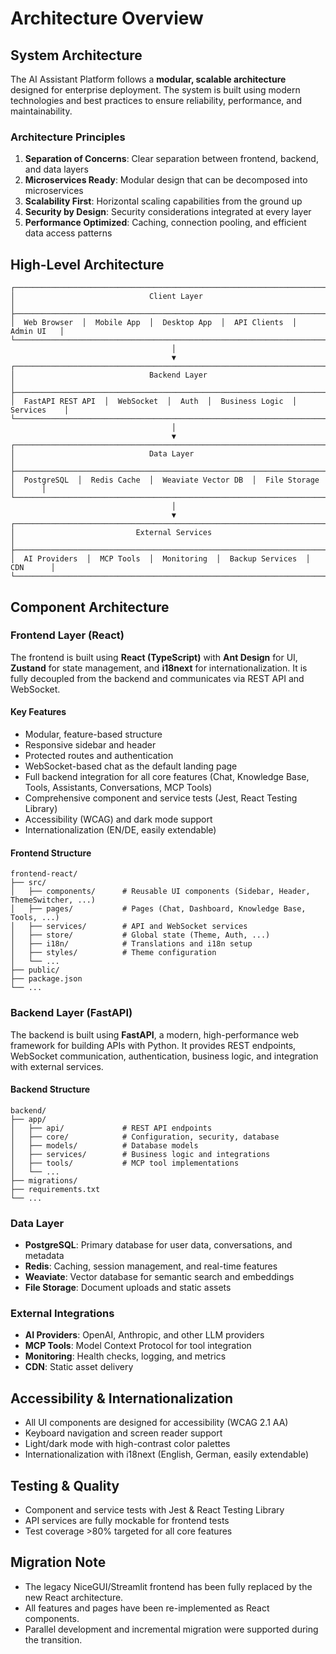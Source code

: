 # Architecture Overview

## System Architecture

The AI Assistant Platform follows a **modular, scalable architecture** designed for enterprise deployment. The system is built using modern technologies and best practices to ensure reliability, performance, and maintainability.

### Architecture Principles

1. **Separation of Concerns**: Clear separation between frontend, backend, and data layers
2. **Microservices Ready**: Modular design that can be decomposed into microservices
3. **Scalability First**: Horizontal scaling capabilities from the ground up
4. **Security by Design**: Security considerations integrated at every layer
5. **Performance Optimized**: Caching, connection pooling, and efficient data access patterns

## High-Level Architecture

```
┌─────────────────────────────────────────────────────────────────────────────┐
│                              Client Layer                                   │
├─────────────────────────────────────────────────────────────────────────────┤
│  Web Browser  │  Mobile App  │  Desktop App  │  API Clients  │  Admin UI   │
└─────────────────────────────────────────────────────────────────────────────┘
                                    │
                                    ▼
┌─────────────────────────────────────────────────────────────────────────────┐
│                              Backend Layer                                  │
├─────────────────────────────────────────────────────────────────────────────┤
│  FastAPI REST API  │  WebSocket  │  Auth  │  Business Logic  │  Services    │
└─────────────────────────────────────────────────────────────────────────────┘
                                    │
                                    ▼
┌─────────────────────────────────────────────────────────────────────────────┐
│                              Data Layer                                     │
├─────────────────────────────────────────────────────────────────────────────┤
│  PostgreSQL  │  Redis Cache  │  Weaviate Vector DB  │  File Storage  │      │
└─────────────────────────────────────────────────────────────────────────────┘
                                    │
                                    ▼
┌─────────────────────────────────────────────────────────────────────────────┐
│                           External Services                                 │
├─────────────────────────────────────────────────────────────────────────────┤
│  AI Providers  │  MCP Tools  │  Monitoring  │  Backup Services  │  CDN      │
└─────────────────────────────────────────────────────────────────────────────┘
```

## Component Architecture

### Frontend Layer (React)

The frontend is built using **React (TypeScript)** with **Ant Design** for UI, **Zustand** for state management, and **i18next** for internationalization. It is fully decoupled from the backend and communicates via REST API and WebSocket.

#### Key Features
- Modular, feature-based structure
- Responsive sidebar and header
- Protected routes and authentication
- WebSocket-based chat as the default landing page
- Full backend integration for all core features (Chat, Knowledge Base, Tools, Assistants, Conversations, MCP Tools)
- Comprehensive component and service tests (Jest, React Testing Library)
- Accessibility (WCAG) and dark mode support
- Internationalization (EN/DE, easily extendable)

#### Frontend Structure
```
frontend-react/
├── src/
│   ├── components/      # Reusable UI components (Sidebar, Header, ThemeSwitcher, ...)
│   ├── pages/           # Pages (Chat, Dashboard, Knowledge Base, Tools, ...)
│   ├── services/        # API and WebSocket services
│   ├── store/           # Global state (Theme, Auth, ...)
│   ├── i18n/            # Translations and i18n setup
│   ├── styles/          # Theme configuration
│   └── ...
├── public/
├── package.json
└── ...
```

### Backend Layer (FastAPI)

The backend is built using **FastAPI**, a modern, high-performance web framework for building APIs with Python. It provides REST endpoints, WebSocket communication, authentication, business logic, and integration with external services.

#### Backend Structure
```
backend/
├── app/
│   ├── api/             # REST API endpoints
│   ├── core/            # Configuration, security, database
│   ├── models/          # Database models
│   ├── services/        # Business logic and integrations
│   ├── tools/           # MCP tool implementations
│   └── ...
├── migrations/
├── requirements.txt
└── ...
```

### Data Layer
- **PostgreSQL**: Primary database for user data, conversations, and metadata
- **Redis**: Caching, session management, and real-time features
- **Weaviate**: Vector database for semantic search and embeddings
- **File Storage**: Document uploads and static assets

### External Integrations
- **AI Providers**: OpenAI, Anthropic, and other LLM providers
- **MCP Tools**: Model Context Protocol for tool integration
- **Monitoring**: Health checks, logging, and metrics
- **CDN**: Static asset delivery

## Accessibility & Internationalization
- All UI components are designed for accessibility (WCAG 2.1 AA)
- Keyboard navigation and screen reader support
- Light/dark mode with high-contrast color palettes
- Internationalization with i18next (English, German, easily extendable)

## Testing & Quality
- Component and service tests with Jest & React Testing Library
- API services are fully mockable for frontend tests
- Test coverage >80% targeted for all core features

## Migration Note
- The legacy NiceGUI/Streamlit frontend has been fully replaced by the new React architecture.
- All features and pages have been re-implemented as React components.
- Parallel development and incremental migration were supported during the transition. 